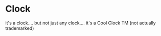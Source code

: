 # Clock
it's a clock.... but not just any clock.... it's a Cool Clock TM (not actually trademarked)
